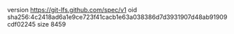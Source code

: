 version https://git-lfs.github.com/spec/v1
oid sha256:4c2418ad6a1e9ce723f41cacb1e63a038386d7d3931907d48ab91909cdf02245
size 8459
